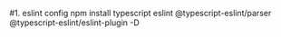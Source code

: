 #1. eslint config
npm install typescript eslint @typescript-eslint/parser @typescript-eslint/eslint-plugin -D
